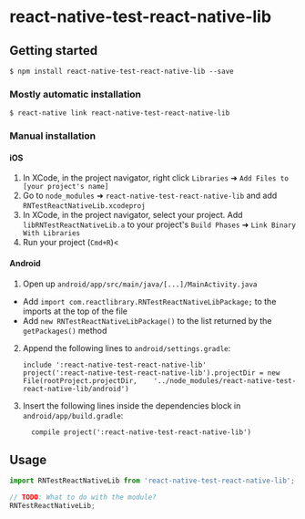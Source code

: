 
# react-native-test-react-native-lib

## Getting started

`$ npm install react-native-test-react-native-lib --save`

### Mostly automatic installation

`$ react-native link react-native-test-react-native-lib`

### Manual installation


#### iOS

1. In XCode, in the project navigator, right click `Libraries` ➜ `Add Files to [your project's name]`
2. Go to `node_modules` ➜ `react-native-test-react-native-lib` and add `RNTestReactNativeLib.xcodeproj`
3. In XCode, in the project navigator, select your project. Add `libRNTestReactNativeLib.a` to your project's `Build Phases` ➜ `Link Binary With Libraries`
4. Run your project (`Cmd+R`)<

#### Android

1. Open up `android/app/src/main/java/[...]/MainActivity.java`
  - Add `import com.reactlibrary.RNTestReactNativeLibPackage;` to the imports at the top of the file
  - Add `new RNTestReactNativeLibPackage()` to the list returned by the `getPackages()` method
2. Append the following lines to `android/settings.gradle`:
  	```
  	include ':react-native-test-react-native-lib'
  	project(':react-native-test-react-native-lib').projectDir = new File(rootProject.projectDir, 	'../node_modules/react-native-test-react-native-lib/android')
  	```
3. Insert the following lines inside the dependencies block in `android/app/build.gradle`:
  	```
      compile project(':react-native-test-react-native-lib')
  	```


## Usage
```javascript
import RNTestReactNativeLib from 'react-native-test-react-native-lib';

// TODO: What to do with the module?
RNTestReactNativeLib;
```
  